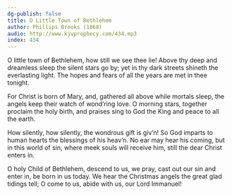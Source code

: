 ```yaml
---
dg-publish: false
title: O Little Town of Bethlehem
author: Phillips Brooks (1868)
audio: http://www.kjvprophecy.com/434.mp3
index: 434
---
```


O little town of Bethlehem,
how still we see thee lie!
Above thy deep and dreamless sleep
the silent stars go by;
yet in thy dark streets shineth
the everlasting light.
The hopes and fears of all the years
are met in thee tonight.

For Christ is born of Mary,
and, gathered all above
while mortals sleep, the angels keep
their watch of wond’ring love.
O morning stars, together
proclaim the holy birth,
and praises sing to God the King
and peace to all the earth.

How silently, how silently,
the wondrous gift is giv’n!
So God imparts to human hearts
the blessings of his heav’n.
No ear may hear his coming,
but in this world of sin,
where meek souls will receive him, still
the dear Christ enters in.

O holy Child of Bethlehem,
descend to us, we pray,
cast out our sin and enter in,
be born in us today.
We hear the Christmas angels
the great glad tidings tell;
O come to us, abide with us,
our Lord Immanuel!